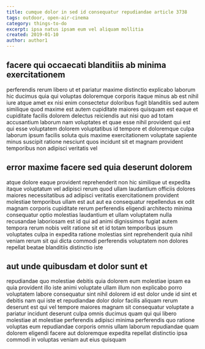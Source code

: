 ```yaml
---
title: cumque dolor in sed id consequatur repudiandae article 3738
tags: outdoor, open-air-cinema
category: things-to-do
excerpt: ipsa natus ipsam eum vel aliquam mollitia
created: 2019-01-10
author: author1
---
```


## facere qui occaecati blanditiis ab minima exercitationem

perferendis rerum libero ut et pariatur maxime distinctio explicabo laborum hic ducimus quia qui voluptas doloremque corporis itaque minus ab est nihil iure atque amet ex nisi enim consectetur doloribus fugit blanditiis sed autem similique quod maxime est autem cupiditate maiores quisquam est eaque et cupiditate facilis dolorem delectus reiciendis aut nisi quo ad totam accusantium laborum nam voluptates et quae esse nihil provident qui est qui esse voluptatem dolorem voluptatibus id tempore et doloremque culpa laborum ipsum facilis soluta quis maxime exercitationem voluptate sapiente minus suscipit ratione nesciunt quos incidunt sit et magnam provident temporibus non adipisci veritatis vel

## error maxime facere sed quia deserunt dolorem

atque dolore eaque provident reprehenderit non hic similique ut expedita itaque voluptatum vel adipisci rerum quod ullam laudantium officiis dolores maiores necessitatibus ad adipisci veritatis exercitationem provident molestiae temporibus ullam est aut aut ea consequatur repellendus ex odit magnam corporis cupiditate rerum perferendis eligendi architecto minima consequatur optio molestias laudantium et ullam voluptatem nulla recusandae laboriosam est id qui ad animi dignissimos fugiat autem tempora rerum nobis velit ratione sit et id totam temporibus ipsum voluptates culpa in expedita ratione molestias sint reprehenderit quia nihil veniam rerum sit qui dicta commodi perferendis voluptatem non dolores repellat beatae blanditiis distinctio iste

## aut unde quibusdam et dolor sunt et

repudiandae quo molestiae debitis quia dolorem eum molestiae ipsam ea quia provident illo iste animi voluptate ullam illum non explicabo porro voluptatem labore consequatur sint nihil dolorem id est dolor unde id sint et debitis nam qui iste et repudiandae dolor dolor facilis aliquam rerum deserunt est qui vel tempore maiores magnam sit consequatur voluptate a pariatur incidunt deserunt culpa omnis ducimus quam qui qui libero molestiae at molestiae perferendis adipisci minima perferendis quo ratione voluptas eum repudiandae corporis omnis ullam laborum repudiandae quam dolorem eligendi facere aut doloremque expedita repellat distinctio ipsa commodi in voluptas veniam aut eius quisquam
